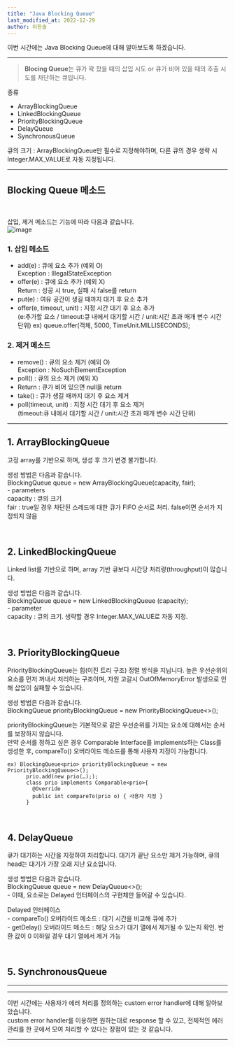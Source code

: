 ```yaml
---
title: "Java Blocking Queue"
last_modified_at: 2022-12-29
author: 이한솔
---
```


이번 시간에는 Java Blocking Queue에 대해 알아보도록 하겠습니다.

---
> **Blocing Queue**는 큐가 꽉 찼을 때의 삽입 시도 or 큐가 비어 있을 때의 추출 시도를 차단하는 큐입니다.

종류
- ArrayBlockingQueue
- LinkedBlockingQueue
- PriorityBlockingQueue
- DelayQueue
- SynchronousQueue

큐의 크기 : ArrayBlockingQueue만 필수로 지정해야하며, 다른 큐의 경우 생략 시 Integer.MAX_VALUE로 자동 지정됩니다.

---

## **Blocking Queue 메소드**
<br>

삽입, 제거 메소드는 기능에 따라 다음과 같습니다. <br>
![image](https://user-images.githubusercontent.com/96156882/209918834-534d8065-c4d4-4eba-9758-330ab1b6b584.png)

### 1. 삽입 메소드
- add(e) : 큐에 요소 추가 (예외 O) <br>
Exception : IllegalStateException
- offer(e) : 큐에 요소 추가 (예외 X) <br>
Return : 성공 시 true, 실패 시 false를 return
- put(e) : 여유 공간이 생길 때까지 대기 후 요소 추가
- offer(e, timeout, unit) : 지정 시간 대기 후 요소 추가 <br>
(e:추가할 요소 / timeout:큐 내에서 대기할 시간 / unit:시간 초과 매개 변수 시간 단위)
ex) queue.offer(객체, 5000, TimeUnit.MILLISECONDS);

### 2. 제거 메소드
- remove() : 큐의 요소 제거 (예외 O) <br>
Exception : NoSuchElementException 
- poll() : 큐의 요소 제거 (예외 X)
- Return : 큐가 비어 있으면 null을 return
- take() : 큐가 생길 때까지 대기 후 요소 제거
- poll(timeout, unit) : 지정 시간 대기 후 요소 제거 <br>
(timeout:큐 내에서 대기할 시간 / unit:시간 초과 매개 변수 시간 단위)

---
## 1. ArrayBlockingQueue

고정 array를 기반으로 하며, 생성 후 크기 변경 불가합니다.

생성 방법은 다음과 같습니다. <br>
BlockingQueue<Integer> queue = new ArrayBlockingQueue<Integer>(capacity, fair); <br>
	- parameters <br>
	  capacity : 큐의 크기 <br>
	  fair : true일 경우 차단된 스레드에 대한 큐가 FIFO 순서로 처리.
  false이면 순서가 지정되지 않음

<br>

## 2. LinkedBlockingQueue 
Linked list를 기반으로 하며, array 기반 큐보다 시간당 처리량(throughput)이 많습니다.

생성 방법은 다음과 같습니다. <br>
BlockingQueue<Integer> queue = new LinkedBlockingQueue<Integer> (capacity); <br>
	- parameter <br>
	  capacity : 큐의 크기. 생략할 경우 Integer.MAX_VALUE로 자동 지정.

<br>

## 3. PriorityBlockingQueue
PriorityBlockingQueue는 힙(이진 트리 구조) 정렬 방식을 지닙니다. 높은 우선순위의 요소를 먼저 꺼내서 처리하는 구조이며, 자원 고갈시 OutOfMemoryError 발생으로 인해 삽입이 실패할 수 있습니다.

생성 방법은 다음과 같습니다. <br>
BlockingQueue<Integer> priorityBlockingQueue = new PriorityBlockingQueue<>(); <br>

priorityBlockingQueue는 기본적으로 같은 우선순위를 가지는 요소에 대해서는 순서를 보장하지 않습니다. <br>
만약 순서를 정하고 싶은 경우 Comparable Interface를 implements하는 Class를 생성한 후, compareTo() 오버라이드 메소드를 통해 사용자 지정이 가능합니다.

	ex) BlockingQueue<prio> priorityBlockingQueue = new PriorityBlockingQueue<>();
	      prio.add(new prio(…););
	      class prio implements Comparable<prio>{
	      	@Override
    		public int compareTo(prio o) { 사용자 지정 }
	      }

<br>

## 4. DelayQueue
큐가 대기하는 시간을 지정하여 처리합니다. 대기가 끝난 요소만 제거 가능하며, 큐의 head는 대기가 가장 오래 지난 요소입니다.

생성 방법은 다음과 같습니다. <br>
BlockingQueue<Delayed> queue = new DelayQueue<>(); <br>
	- 이때, 요소로는 Delayed 인터페이스의 구현체만 들어갈 수 있습니다.
  
Delayed 인터페이스 <br>
	- compareTo() 오버라이드 메소드 : 대기 시간을 비교해 큐에 추가 <br>
	- getDelay() 오버라이드 메소드 : 해당 요소가 대기 열에서 제거될 수 있는지 확인. 반환 값이 0 이하일 경우 대기 열에서 제거 가능 

<br>

## 5. SynchronousQueue


---


---

이번 시간에는 사용자가 에러 처리를 정의하는 custom error handler에 대해 알아보았습니다. <br>
custom error handler를 이용하면 원하는대로 response 할 수 있고, 전체적인 에러 관리를 한 곳에서 모여 처리할 수 있다는 장점이 있는 것 같습니다.

---


